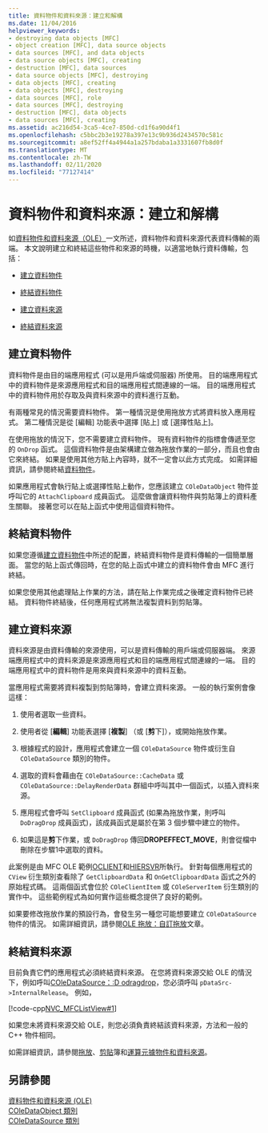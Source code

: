 ```yaml
---
title: 資料物件和資料來源：建立和解構
ms.date: 11/04/2016
helpviewer_keywords:
- destroying data objects [MFC]
- object creation [MFC], data source objects
- data sources [MFC], and data objects
- data source objects [MFC], creating
- destruction [MFC], data sources
- data source objects [MFC], destroying
- data objects [MFC], creating
- data objects [MFC], destroying
- data sources [MFC], role
- data sources [MFC], destroying
- destruction [MFC], data objects
- data sources [MFC], creating
ms.assetid: ac216d54-3ca5-4ce7-850d-cd1f6a90d4f1
ms.openlocfilehash: c5bbc2b3e19278a397e13c9b936d2434570c581c
ms.sourcegitcommit: a8ef52ff4a4944a1a257bdaba1a3331607fb8d0f
ms.translationtype: MT
ms.contentlocale: zh-TW
ms.lasthandoff: 02/11/2020
ms.locfileid: "77127414"
---
```

# <a name="data-objects-and-data-sources-creation-and-destruction"></a>資料物件和資料來源：建立和解構

如[資料物件和資料來源（OLE）](../mfc/data-objects-and-data-sources-ole.md)一文所述，資料物件和資料來源代表資料傳輸的兩端。 本文說明建立和終結這些物件和來源的時機，以適當地執行資料傳輸，包括：

- [建立資料物件](#_core_creating_data_objects)

- [終結資料物件](#_core_destroying_data_objects)

- [建立資料來源](#_core_creating_data_sources)

- [終結資料來源](#_core_destroying_data_sources)

##  <a name="_core_creating_data_objects"></a>建立資料物件

資料物件是由目的端應用程式 (可以是用戶端或伺服器) 所使用。 目的端應用程式中的資料物件是來源應用程式和目的端應用程式間連線的一端。 目的端應用程式中的資料物件用於存取及與資料來源中的資料進行互動。

有兩種常見的情況需要資料物件。 第一種情況是使用拖放方式將資料放入應用程式。 第二種情況是從 [編輯] 功能表中選擇 [貼上] 或 [選擇性貼上]。

在使用拖放的情況下，您不需要建立資料物件。 現有資料物件的指標會傳遞至您的 `OnDrop` 函式。 這個資料物件是由架構建立做為拖放作業的一部分，而且也會由它來終結。 如果是使用其他方貼上內容時，就不一定會以此方式完成。 如需詳細資訊，請參閱終結[資料物件](#_core_destroying_data_objects)。

如果應用程式會執行貼上或選擇性貼上動作，您應該建立 `COleDataObject` 物件並呼叫它的 `AttachClipboard` 成員函式。 這麼做會讓資料物件與剪貼簿上的資料產生關聯。 接著您可以在貼上函式中使用這個資料物件。

##  <a name="_core_destroying_data_objects"></a>終結資料物件

如果您遵循[建立資料物件](#_core_creating_data_objects)中所述的配置，終結資料物件是資料傳輸的一個簡單層面。 當您的貼上函式傳回時，在您的貼上函式中建立的資料物件會由 MFC 進行終結。

如果您使用其他處理貼上作業的方法，請在貼上作業完成之後確定資料物件已終結。 資料物件終結後，任何應用程式將無法複製資料到剪貼簿。

##  <a name="_core_creating_data_sources"></a>建立資料來源

資料來源是由資料傳輸的來源使用，可以是資料傳輸的用戶端或伺服器端。 來源端應用程式中的資料來源是來源應用程式和目的端應用程式間連線的一端。 目的端應用程式中的資料物件是用來與資料來源中的資料互動。

當應用程式需要將資料複製到剪貼簿時，會建立資料來源。 一般的執行案例會像這樣：

1. 使用者選取一些資料。

1. 使用者從 [**編輯**] 功能表選擇 [**複製**] （或 [**剪**下]），或開始拖放作業。

1. 根據程式的設計，應用程式會建立一個 `COleDataSource` 物件或衍生自 `COleDataSource` 類別的物件。

1. 選取的資料會藉由在 `COleDataSource::CacheData` 或 `COleDataSource::DelayRenderData` 群組中呼叫其中一個函式，以插入資料來源。

1. 應用程式會呼叫 `SetClipboard` 成員函式 (如果為拖放作業，則呼叫 `DoDragDrop` 成員函式)，該成員函式是屬於在第 3 個步驟中建立的物件。

1. 如果這是**剪**下作業，或 `DoDragDrop` 傳回**DROPEFFECT_MOVE**，則會從檔中刪除在步驟1中選取的資料。

此案例是由 MFC OLE 範例[OCLIENT](../overview/visual-cpp-samples.md)和[HIERSVR](../overview/visual-cpp-samples.md)所執行。 針對每個應用程式的 `CView` 衍生類別查看除了 `GetClipboardData` 和 `OnGetClipboardData` 函式之外的原始程式碼。 這兩個函式會位於 `COleClientItem` 或 `COleServerItem` 衍生類別的實作中。 這些範例程式為如何實作這些概念提供了良好的範例。

如果要修改拖放作業的預設行為，會發生另一種您可能想要建立 `COleDataSource` 物件的情況。 如需詳細資訊，請參閱[OLE 拖放：自訂拖放](../mfc/drag-and-drop-ole.md#customize-drag-and-drop)文章。

##  <a name="_core_destroying_data_sources"></a>終結資料來源

目前負責它們的應用程式必須終結資料來源。 在您將資料來源交給 OLE 的情況下，例如呼叫[COleDataSource：:D odragdrop](../mfc/reference/coledatasource-class.md#dodragdrop)，您必須呼叫 `pDataSrc->InternalRelease`。 例如，

[!code-cpp[NVC_MFCListView#1](../atl/reference/codesnippet/cpp/data-objects-and-data-sources-creation-and-destruction_1.cpp)]

如果您未將資料來源交給 OLE，則您必須負責終結該資料來源，方法和一般的 C++ 物件相同。

如需詳細資訊，請參閱[拖放](../mfc/drag-and-drop-ole.md)、[剪貼](../mfc/clipboard.md)簿和[運算元據物件和資料來源](../mfc/data-objects-and-data-sources-manipulation.md)。

## <a name="see-also"></a>另請參閱

[資料物件和資料來源 (OLE)](../mfc/data-objects-and-data-sources-ole.md)<br/>
[COleDataObject 類別](../mfc/reference/coledataobject-class.md)<br/>
[COleDataSource 類別](../mfc/reference/coledatasource-class.md)
